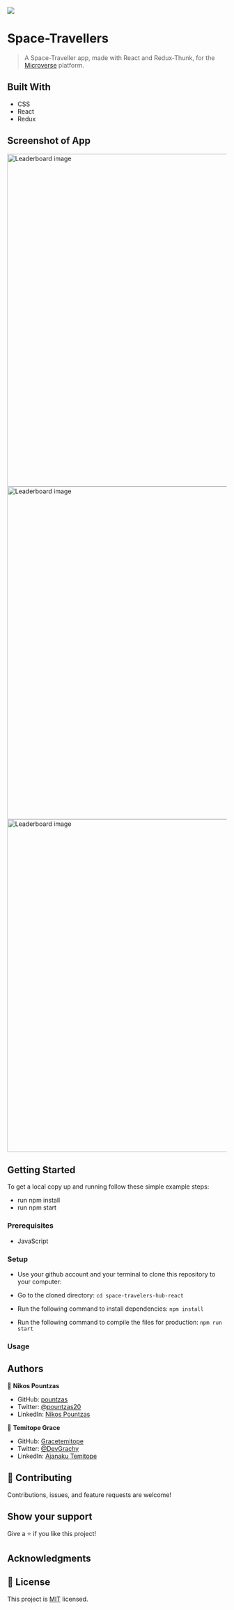 ![](https://img.shields.io/badge/Microverse-blueviolet)

# Space-Travellers

> A Space-Traveller app, made with React and Redux-Thunk, for the [Microverse](https://microverse.io) platform.

## Built With

- CSS
- React
- Redux

## Screenshot of App
<img width="763" alt="Leaderboard image" src="https://user-images.githubusercontent.com/58818795/132796576-8fab5b1c-fd2d-46c6-9f02-3d37898dba5e.png">

<img width="763" alt="Leaderboard image" src="https://user-images.githubusercontent.com/58818795/132796694-8e77d562-6435-41f6-a354-6673e0ee3e00.png">

<img width="763" alt="Leaderboard image" src="https://user-images.githubusercontent.com/58818795/132796737-9c16e670-90fb-4ca7-b7ca-98a409277a8d.png">


## Getting Started

To get a local copy up and running follow these simple example steps:
- run npm install
- run npm start

### Prerequisites
  
- JavaScript

### Setup

- Use your github account and your terminal to clone this repository to your computer:

- Go to the cloned directory:
`cd space-travelers-hub-react`

- Run the following command to install dependencies:
`npm install`

- Run the following command to compile the files for production:
`npm run start`

### Usage


## Authors

👤 **Nikos Pountzas**

- GitHub: [pountzas](https://github.com/pountzas)
- Twitter: [@pountzas20](https://twitter.com/pountzas20)
- LinkedIn: [Nikos Pountzas](https://www.linkedin.com/in/nikos-pountzas/)


👤 **Temitope Grace**

- GitHub: [Gracetemitope](https://github.com/gracetemitope)
- Twitter: [@DevGrachy](https://twitter.com/devgrachy)
- LinkedIn: [Ajanaku Temitope](https://www.linkedin.com/in/ajanaku-temitope/)


## 🤝 Contributing

Contributions, issues, and feature requests are welcome!


## Show your support

Give a ⭐️ if you like this project!

## Acknowledgments


## 📝 License

This project is [MIT](./MIT.md) licensed.
